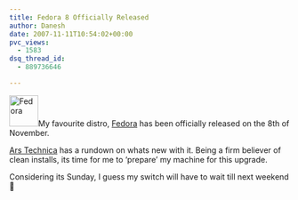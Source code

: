 ```yaml
---
title: Fedora 8 Officially Released
author: Danesh
date: 2007-11-11T10:54:02+00:00
pvc_views:
  - 1583
dsq_thread_id:
  - 889736646

---
```

<img loading="lazy" src="http://img223.imageshack.us/img223/2623/fedoralogoup3.png" alt="Fedora" height="56" width="52" />My favourite distro, [Fedora][1] has been officially released on the 8th of November.

[Ars Technica][2] has a rundown on whats new with it. Being a firm believer of clean installs, its time for me to &#8216;prepare&#8217; my machine for this upgrade.

Considering its Sunday, I guess my switch will have to wait till next weekend 🙁

 [1]: http://fedoraproject.org/
 [2]: http://arstechnica.com/news.ars/post/20071108-an-old-hat-with-new-tricks-fedora-8-officially-released.html
